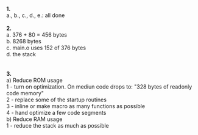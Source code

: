 <b>1.</b><br>
a., b., c., d., e.: all done <br><br>
<b>2.</b><br>
a. 376 + 80 = 456 bytes <br>
b. 8268 bytes  <br>
c. main.o uses 152 of 376 bytes <br>
d. the stack<br><br><br>
<b>3.</b><br>
a) Reduce ROM usage <br>
 1 - turn on optimization. On mediun code drops to: "328 bytes of readonly  code memory" <br>
 2 - replace some of the startup routines <br>
 3 - inline or make macro as many functions as possible <br>
 4 - hand optimize a few code segments  <br>
b) Reduce RAM usage  <br> 
 1 - reduce the stack as much as possible <br>
